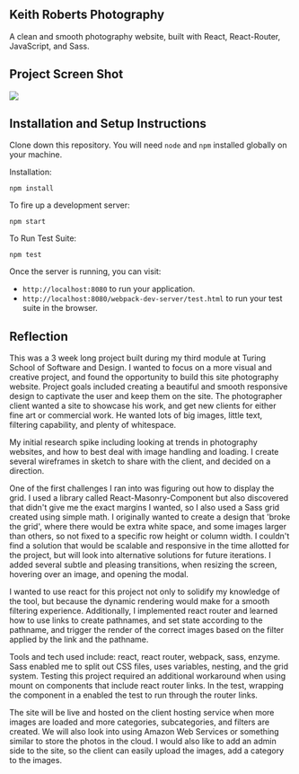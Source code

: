 ## Keith Roberts Photography  

A clean and smooth photography website, built with React, React-Router, JavaScript, and Sass.   

## Project Screen Shot   

![]( './ScreenShot.png' )

## Installation and Setup Instructions

Clone down this repository. You will need `node` and `npm` installed globally on your machine.  

Installation:

`npm install`  

To fire up a development server:

`npm start`  

To Run Test Suite:  

`npm test`  

Once the server is running, you can visit:

* `http://localhost:8080` to run your application.   
* `http://localhost:8080/webpack-dev-server/test.html` to run your test suite in the browser.   

## Reflection

This was a 3 week long project built during my third module at Turing School of Software and Design. I wanted to    focus on a more visual and creative project, and found the opportunity to build this site photography website.  Project goals included creating a beautiful and smooth responsive design to captivate the user and keep them on the site.  The photographer client wanted a site to showcase his work, and get new clients for either fine art or commercial work.  He wanted lots of big images, little text, filtering capability, and plenty of whitespace.   

My initial research spike including looking at trends in photography websites, and how to best deal with image handling and loading.  I create several wireframes in sketch to share with the client, and decided on a direction.   

One of the first challenges I ran into was figuring out how to display the grid.  I used a library called React-Masonry-Component but also discovered that didn't give me the exact margins I wanted, so I also used a Sass grid created using simple math.  I originally wanted to create a design that 'broke the grid', where there would be extra white space, and some images larger than others, so not fixed to a specific row height or column width.  I couldn't find a solution that would be scalable and responsive in the time allotted for the project, but will look into alternative solutions for future iterations.  I added several subtle and pleasing transitions, when resizing the screen, hovering over an image, and opening the modal.   

I wanted to use react for this project not only to solidify my knowledge of the tool, but because the dynamic rendering would make for a smooth filtering experience.  Additionally, I implemented react router and learned how to use links to create pathnames, and set state according to the pathname, and trigger the render of the correct images based on the filter applied by the link and the pathname.   

Tools and tech used include: react, react router, webpack, sass, enzyme.  Sass enabled me to split out CSS files, uses variables, nesting, and the grid system.  Testing this project required an additional workaround when using mount on components that include react router links.  In the test, wrapping the component in a <MemoryRouter> enabled the test to run through the router links.   

The site will be live and hosted on the client hosting service when more images are loaded and more categories, subcategories, and filters are created.  We will also look into using Amazon Web Services or something similar to store the photos in the cloud.  I would also like to add an admin side to the site, so the client can easily upload the images, add a category to the images.   
